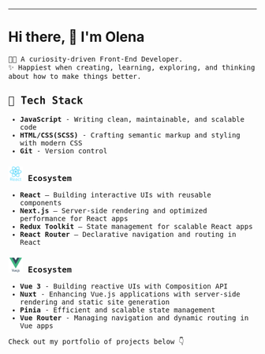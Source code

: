 -----
# Hi there, 👋 I'm Olena  
<samp>
   👩‍💻 A curiosity-driven Front-End Developer. <br/>
   ✨ Happiest when creating, learning, exploring, and thinking about how to make things better. <br/
</samp>

## 🔧 Tech Stack
- **JavaScript** - Writing clean, maintainable, and scalable code
- **HTML/CSS(SCSS)** - Crafting semantic markup and styling with modern CSS
- **Git** - Version control

### <img src="https://raw.githubusercontent.com/devicons/devicon/master/icons/react/react-original-wordmark.svg" alt="react" width="30" height="30"/> Ecosystem
- **React** – Building interactive UIs with reusable components
- **Next.js** – Server-side rendering and optimized performance for React apps
- **Redux Toolkit** – State management for scalable React apps
- **React Router** – Declarative navigation and routing in React

### <img src="https://raw.githubusercontent.com/devicons/devicon/master/icons/vuejs/vuejs-original-wordmark.svg" alt="vuejs" width="30" height="30"/> Ecosystem 
- **Vue 3** - Building reactive UIs with Composition API
- **Nuxt** - Enhancing Vue.js applications with server-side rendering and static site generation
- **Pinia** - Efficient and scalable state management
- **Vue Router** - Managing navigation and dynamic routing in Vue apps


Check out my portfolio of projects below 👇
